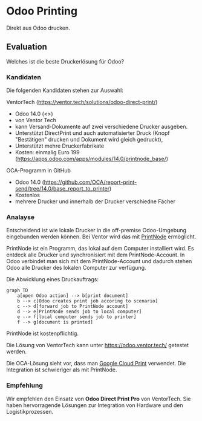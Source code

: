 # Odoo Printing

Direkt aus Odoo drucken.

## Evaluation

Welches ist die beste Druckerlösung für Odoo?

### Kandidaten

Die folgenden Kandidaten stehen zur Auswahl:

VentorTech (<https://ventor.tech/solutions/odoo-direct-print/>)
* Odoo 14.0 (<>)
* von Ventor Tech
* kann Versand-Dokumente auf zwei verschiedene Drucker ausgeben.
*  Unterstützt DirectPrint und auch automatisierter Druck (Knopf "Bestätigen" drucken und Dokument wird gleich gedruckt),
*   Unterstützt mehre Druckerfabrikate
*   Kosten: einmalig Euro 199 (<https://apps.odoo.com/apps/modules/14.0/printnode_base/>)

OCA-Programm in GitHub
* Odoo 14.0 (<https://github.com/OCA/report-print-send/tree/14.0/base_report_to_printer>)
* Kostenlos
* mehrere Drucker und innerhalb der Drucker verschiedne Fächer

### Analayse

Entscheidend ist wie lokale Drucker in die off-premise Odoo-Umgebung eingebunden werden können. Bei Ventor wird das mit [PrintNode](https://www.printnode.com/en) ermöglicht.

PrintNode ist ein Programm, das lokal auf dem Computer installiert wird. Es entdeck alle Drucker und synchronisiert mit dem PrintNode-Account. In Odoo verbindet man sich mit dem PrintNode-Account und dadurch stehen Odoo alle Drucker des lokalen Computer zur verfügung.

Die Abwicklung eines Druckauftrags:

```mermaid
graph TD
    a[open Odoo action] --> b[print document]
	b --> c[Odoo creates print job accoring to scenario]
	c --> d[forward job to PrintNode account]
	d --> e[PrintNode sends job to local computer]
	e --> f[local computer sends job to printer]
	f --> g[document is printed]
```

PrintNode ist kostenpflichtig.

Die Lösung von VentorTech kann unter <https://odoo.ventor.tech/> getestet werden.

Die OCA-Lösung sieht vor, dass man [Google Cloud Print](https://www.google.com/cloudprint/learn/) verwendet. Die Integration ist schwieriger als mit PrintNode.

### Empfehlung

Wir empfehlen den Einsatz von **Odoo Direct Print Pro** von VentorTech. Sie haben hervorragende Lösungen zur Integration von Hardware und den Logistikprozessen.